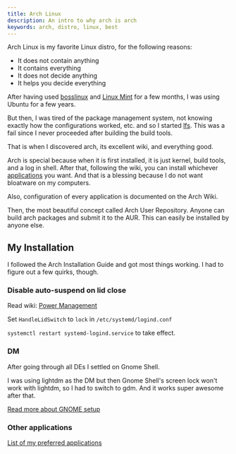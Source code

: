 ```yaml
---
title: Arch Linux
description: An intro to why arch is arch
keywords: arch, distro, linux, best
---
```

Arch Linux is my favorite Linux distro, for the following reasons:

* It does not contain anything
* It contains everything
* It does not decide anything
* It helps you decide everything

After having used [bosslinux](http://bosslinux.in/) and [Linux Mint](http://linuxmint.com/) for a few months, I was using Ubuntu for a few years.

But then, I was tired of the package management system, not knowing exactly how the configurations worked, etc. and so I started [lfs](http://www.linuxfromscratch.org/). This was a fail since I never proceeded after building the build tools.

That is when I discovered arch, its excellent wiki, and everything good.

Arch is special because when it is first installed, it is just kernel, build tools, and a log in shell. After that, following the wiki, you can install whichever [applications](https://wiki.archlinux.org/index.php/List_of_Applications) you want. And that is a blessing because I do not want bloatware on my computers.

Also, configuration of every application is documented on the Arch Wiki.

Then, the most beautiful concept called Arch User Repository. Anyone can build arch packages and submit it to the AUR. This can easily be installed by anyone else.

## My Installation ##
I followed the Arch Installation Guide and got most things working. I had to figure out a few quirks, though.

### Disable auto-suspend on lid close ###
Read wiki: [Power Management](https://wiki.archlinux.org/index.php/Power_management)

Set `HandleLidSwitch` to `lock` in `/etc/systemd/logind.conf`

`systemctl restart systemd-logind.service` to take effect.

### DM ###
After going through all DEs I settled on Gnome Shell.

I was using lightdm as the DM but then Gnome Shell's screen lock won't work with lightdm, so I had to switch to gdm. And it works super awesome after that.

[Read more about GNOME setup](/gnome/)

### Other applications ###
[List of my preferred applications](/applications/)
